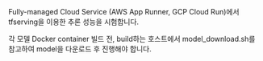Fully-managed Cloud Service (AWS App Runner, GCP Cloud Run)에서 tfserving을 이용한 추론 성능을 시험합니다.

각 모델 Docker container 빌드 전, build하는 호스트에서 model_download.sh를 참고하여 model을 다운로드 후 진행해야 합니다.